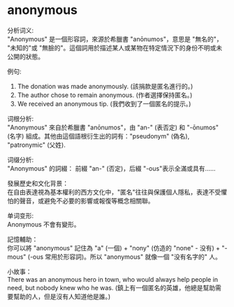 # anonymous

分析词义:  
"Anonymous" 是一個形容詞，來源於希臘書 "anōnumos"，意思是 "無名的"， "未知的"或 "無臉的"。這個詞用於描述某人或某物在特定情況下的身份不明或未公開的狀態。

  

例句:

  

1.  The donation was made anonymously. (該捐款是匿名進行的。)
2.  The author chose to remain anonymous. (作者選擇保持匿名。)
3.  We received an anonymous tip. (我們收到了一個匿名的提示。)

  

词根分析:  
"Anonymous" 來自於希臘書 "anōnumos"，由 "an-" (表否定) 和 "-ōnumos" (名字) 組成。其他由這個語根衍生出的詞有："pseudonym" (偽名), "patronymic" (父姓).

  

词缀分析:  
"Anonymous" 的詞綴： 前綴 "an-" (否定)，后綴 "-ous"表示全滿或具有……

  

發展歷史和文化背景：  
在自由表達視為基本權利的西方文化中，"匿名"往往與保護個人隱私，表達不受懼怕的聲音，或避免不必要的影響或報復等概念相關聯。

  

单词变形:  
Anonymous 不會有變形。

  

記憶輔助：  
你可以將 "anonymous" 記住為 "a" (一個) + "nony" (仿造的 "none" - 没有) + "-mous" (-ous 常用於形容詞)。所以 "anonymous" 就像一個 "没有名字的" 人。

  

小故事：  
There was an anonymous hero in town, who would always help people in need, but nobody knew who he was. (鎮上有一個匿名的英雄，他總是幫助需要幫助的人，但是沒有人知道他是誰。)
